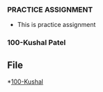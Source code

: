 ### PRACTICE ASSIGNMENT

- This is practice assignment

### 100-Kushal Patel

## File
*[100-Kushal](100-Kushal.txt)

